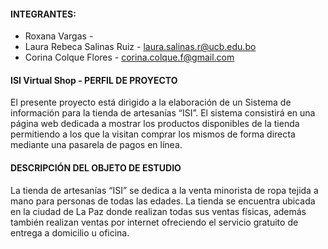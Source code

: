 #### INTEGRANTES:

- Roxana Vargas - 
- Laura Rebeca Salinas Ruiz - [laura.salinas.r@ucb.edu.bo](https://github.com/lr-salinas)
- Corina Colque Flores - [corina.colque.f@gmail.com](https://github.com/coriccf)


#### ISI Virtual Shop - PERFIL DE PROYECTO

El presente proyecto está dirigido a la elaboración de un Sistema de información para la tienda de artesanías “ISI”. El sistema consistirá en una página web
dedicada a mostrar los productos disponibles de la tienda permitiendo a los que la visitan comprar los mismos de forma directa mediante una pasarela de pagos
en línea.

#### DESCRIPCIÓN DEL OBJETO DE ESTUDIO

La tienda de artesanías “ISI” se dedica a la venta minorista de ropa tejida a mano
para personas de todas las edades.
La tienda se encuentra ubicada en la ciudad de La Paz donde realizan todas sus
ventas físicas, además también realizan ventas por internet ofreciendo el servicio
gratuito de entrega a domicilio u oficina.
